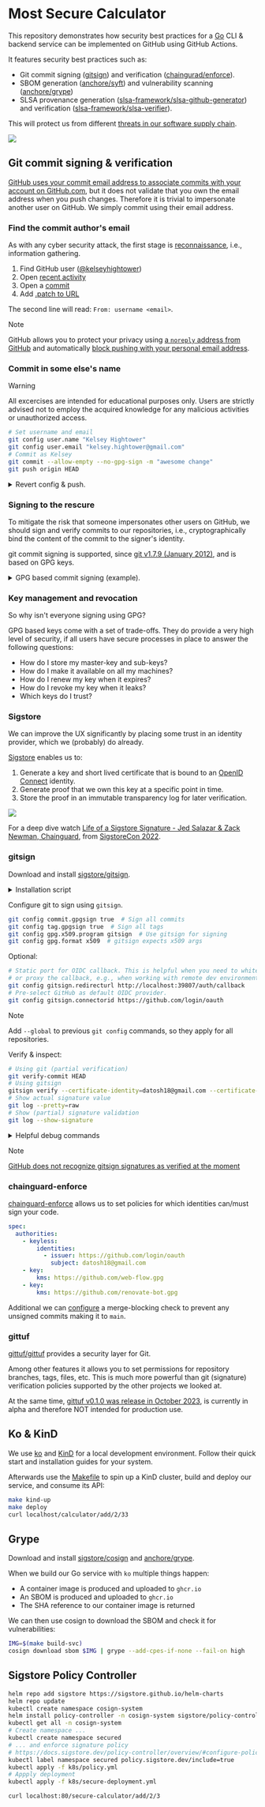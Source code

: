 # Most Secure Calculator

This repository demonstrates how security best practices for a [Go](https://go.dev/)
CLI & backend service can be implemented on GitHub using GitHub Actions.

It features security best practices such as:
* Git commit signing ([gitsign](https://github.com/sigstore/gitsign)) and verification ([chaingurad/enforce](https://github.com/apps/chainguard-enforce)).
* SBOM generation ([anchore/syft](https://github.com/anchore/syft)) and vulnerability scanning ([anchore/grype](https://github.com/anchore/grype))
* SLSA provenance generation ([slsa-framework/slsa-github-generator](https://github.com/slsa-framework/slsa-github-generator)) and verification ([slsa-framework/slsa-verifier](https://github.com/slsa-framework/slsa-verifier)).

This will protect us from different [threats in our software supply chain](https://slsa.dev/spec/v1.0/threats-overview).

![](https://slsa.dev/spec/v1.0/images/supply-chain-threats.svg)

## Git commit signing & verification

[GitHub uses your commit email address to associate commits with your account on GitHub.com](https://docs.github.com/en/account-and-profile/setting-up-and-managing-your-personal-account-on-github/managing-email-preferences/setting-your-commit-email-address), but it does not validate that you own the email address when you push changes. Therefore it is trivial to impersonate another user on GitHub. We simply commit using their email address.

### Find the commit author's email

As with any cyber security attack, the first stage is [reconnaissance](https://en.wikipedia.org/wiki/Reconnaissance), i.e., information gathering.

1. Find GitHub user ([@kelseyhightower](https://github.com/kelseyhightower))
1. Open [recent activity](https://github.com/kelseyhightower/run/commits?author=kelseyhightower&since=2022-11-30&until=2022-12-31)
1. Open a [commit](https://github.com/kelseyhightower/run/commit/84c18c9e94db53f29ea2ec5379558d7e719193bd)
1. Add [.patch to URL](https://github.com/kelseyhightower/run/commit/84c18c9e94db53f29ea2ec5379558d7e719193bd.patch)

The second line will read: `From: username <email>`.

> [!NOTE]
> GitHub allows you to protect your privacy using [a `noreply` address from GitHub](https://docs.github.com/en/account-and-profile/setting-up-and-managing-your-personal-account-on-github/managing-email-preferences/setting-your-commit-email-address) and automatically [block pushing with your personal email address](https://docs.github.com/en/account-and-profile/setting-up-and-managing-your-personal-account-on-github/managing-email-preferences/blocking-command-line-pushes-that-expose-your-personal-email-address).

### Commit in some else's name

> [!WARNING]
> All excercises are intended for educational purposes only. Users are strictly advised not to employ the acquired knowledge for any malicious activities or unauthorized access.

```sh
# Set username and email
git config user.name "Kelsey Hightower"
git config user.email "kelsey.hightower@gmail.com"
# Commit as Kelsey
git commit --allow-empty --no-gpg-sign -m "awesome change"
git push origin HEAD
```

<details>
  <summary>Revert config & push.</summary>

  ```sh
  # Use global config values
  git config --unset user.name
  git config --unset user.email
  # Revert commit locally and remote
  git reset --hard HEAD~1
  git push origin HEAD --force-with-lease
  ```

</details>

### Signing to the rescure

To mitigate the risk that someone impersonates other users on GitHub, we should sign and verify commits to our repositories, i.e., cryptographically bind the content of the commit to the signer's identity.

git commit signing is supported, since [git v1.7.9 (January 2012)](https://github.com/git/git/blob/master/Documentation/RelNotes/1.7.9.txt#L56-L57), and is based on GPG keys.

<details>
  <summary>GPG based commit signing (example).</summary>
  GitHub provides great documentation on how to sign your commits with GPG.

  1. [Generate your key](https://docs.github.com/en/authentication/managing-commit-signature-verification/generating-a-new-gpg-key)
      ```sh
      gpg --full-generate-key
      ```
  2. [Add public key to your profile](https://docs.github.com/en/authentication/managing-commit-signature-verification/adding-a-gpg-key-to-your-github-account)
      ```sh
      # List keys
      gpg --list-secret-keys --keyid-format=long
      # Export public key
      gpg --armor --export 3AA5C34371567BD2
      ```
  3. [Configure git](https://docs.github.com/en/authentication/managing-commit-signature-verification/telling-git-about-your-signing-key)
      ```sh
      # Enable commit signing
      git config --global commit.gpgsign true
      # Configure key
      git config --global user.signingkey 3AA5C34371567BD2
      ```
  4. Sign and push
      ```sh
      # Our settings will automatically sign, otherwise use -S
      git commit -m "awesome change"
      git push
      ```
  5. Verification
      ```sh
      git verify-commit HEAD
      ```

  Read more about [git commit signature verification support on GitHub](https://docs.github.com/en/authentication/managing-commit-signature-verification/about-commit-signature-verification).
</details>

### Key management and revocation

So why isn't everyone signing using GPG?

GPG based keys come with a set of trade-offs. They do provide a very high level of security,
if all users have secure processes in place to answer the following questions:

* How do I store my master-key and sub-keys?
* How do I make it available on all my machines?
* How do I renew my key when it expires?
* How do I revoke my key when it leaks?
* Which keys do I trust?

### Sigstore

We can improve the UX significantly by placing some trust in an identity provider, which we (probably) do already.

[Sigstore](https://www.sigstore.dev/) enables us to:
1. Generate a key and short lived certificate that is bound to an [OpenID Connect](https://openid.net/developers/how-connect-works/) identity.
1. Generate proof that we own this key at a specific point in time.
1. Store the proof in an immutable transparency log for later verification.

![](https://www.sigstore.dev/img/alt_landscapelayout_overview.svg)

For a deep dive watch [Life of a Sigstore Signature - Jed Salazar & Zack Newman, Chainguard](https://www.youtube.com/watch?v=DrHrkSsozB0), from [SigstoreCon 2022](https://events.linuxfoundation.org/sigstorecon-north-america/).

### gitsign

Download and install [sigstore/gitsign](https://github.com/sigstore/gitsign).

<details>
  <summary>Installation script</summary>

  ```sh
  VERSION=0.8.0
  cd $(mktemp -d)
  curl -LO https://github.com/sigstore/gitsign/releases/download/v${VERSION}/gitsign_${VERSION}_linux_amd64
  curl -LO https://github.com/sigstore/gitsign/releases/download/v${VERSION}/gitsign-credential-cache_${VERSION}_linux_amd64
  sudo install gitsign_${VERSION}_linux_amd64 /usr/local/bin/gitsign
  sudo install gitsign-credential-cache_${VERSION}_linux_amd64 /usr/local/bin/gitsign-credential-cache
  cd -
  ```
</details>

Configure git to sign using `gitsign`.

```sh
git config commit.gpgsign true  # Sign all commits
git config tag.gpgsign true  # Sign all tags
git config gpg.x509.program gitsign  # Use gitsign for signing
git config gpg.format x509  # gitsign expects x509 args
```

Optional:
```sh
# Static port for OIDC callback. This is helpful when you need to whitelist
# or proxy the callback, e.g., when working with remote dev environments.
git config gitsign.redirecturl http://localhost:39807/auth/callback
# Pre-select GitHub as default OIDC provider.
git config gitsign.connectorid https://github.com/login/oauth
```

> [!NOTE]
> Add `--global` to previous `git config` commands, so they apply for all repositories.

Verify & inspect:

```sh
# Using git (partial verification)
git verify-commit HEAD
# Using gitsign
gitsign verify --certificate-identity=datosh18@gmail.com --certificate-oidc-issuer=https://github.com/login/oauth
# Show actual signature value
git log --pretty=raw
# Show (partial) signature validation
git log --show-signature
```

<details>
  <summary>Helpful debug commands</summary>

  ```sh
  # Check your git config
  git config --list --show-origin --show-scope
  # Remove a config paramter
  git config --unset gitsign.connectorid
  # Create unsigned, empty commit
  git commit --allow-empty --no-gpg-sign -m "nothing, unsigned"
  # Parse git signature
  git cat-file commit HEAD | sed -n '/-BEGIN/, /-END/p' | sed 's/^ //g' | sed 's/gpgsig //g' | sed 's/SIGNED MESSAGE/PKCS7/g' | openssl pkcs7 -print -print_certs -text
  ```
</details>

> [!NOTE]
> [GitHub does not recognize gitsign signatures as verified at the moment](https://github.com/sigstore/gitsign#why-doesnt-github-show-commits-as-verified)

### chainguard-enforce

[chainguard-enforce](https://github.com/marketplace/chainguard-enforce) allows us to set policies for which identities can/must sign your code.

```yaml
spec:
  authorities:
    - keyless:
        identities:
          - issuer: https://github.com/login/oauth
            subject: datosh18@gmail.com
    - key:
        kms: https://github.com/web-flow.gpg
    - key:
        kms: https://github.com/renovate-bot.gpg

```

Additional we can [configure](https://github.com/datosh-org/most-secure-calculator/settings/branch_protection_rules/31734554) a merge-blocking check to prevent any unsigned commits making it to `main`.

### gittuf

[gittuf/gittuf](https://github.com/gittuf/gittuf) provides a security layer for Git.

Among other features it allows you to set permissions for repository branches, tags, files, etc. This is much more powerful than git (signature) verification policies supported by the other projects we looked at.

At the same time, [gittuf v0.1.0 was release in October 2023](https://github.com/gittuf/gittuf/releases/tag/v0.1.0), is currently in alpha and therefore NOT intended for production use.

## Ko & KinD

We use [ko](https://ko.build/install/) and [KinD](https://kind.sigs.k8s.io/docs/user/quick-start/) for a local development environment. Follow their quick start and installation guides for your system.

Afterwards use the [Makefile](Makefile) to spin up a KinD cluster, build and deploy our service, and consume its API:

```sh
make kind-up
make deploy
curl localhost/calculator/add/2/33
```

## Grype

Download and install [sigstore/cosign](https://github.com/sigstore/cosign) and [anchore/grype](https://github.com/anchore/grype).

When we build our Go service with `ko` multiple things happen:
* A container image is produced and uploaded to `ghcr.io`
* An SBOM is produced and uploaded to `ghcr.io`
* The SHA reference to our container image is returned

We can then use cosign to download the SBOM and check it for vulnerabilities:

```sh
IMG=$(make build-svc)
cosign download sbom $IMG | grype --add-cpes-if-none --fail-on high
```

## Sigstore Policy Controller

```sh
helm repo add sigstore https://sigstore.github.io/helm-charts
helm repo update
kubectl create namespace cosign-system
helm install policy-controller -n cosign-system sigstore/policy-controller --devel
kubectl get all -n cosign-system
# Create namespace ...
kubectl create namespace secured
# ... and enforce signature policy
# https://docs.sigstore.dev/policy-controller/overview/#configure-policy-controller-admission-controller-for-namespaces
kubectl label namespace secured policy.sigstore.dev/include=true
kubectl apply -f k8s/policy.yml
# Appply deployment
kubectl apply -f k8s/secure-deployment.yml

curl localhost:80/secure-calculator/add/2/3
```
